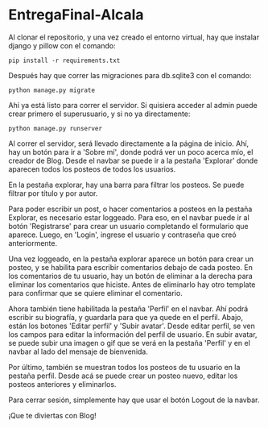 # EntregaFinal-Alcala

Al clonar el repositorio, y una vez creado el entorno virtual, hay que instalar django y pillow con el comando:

    pip install -r requirements.txt

Después hay que correr las migraciones para db.sqlite3 con el comando:

    python manage.py migrate

Ahí ya está listo para correr el servidor. Si quisiera acceder al admin puede crear primero el superusuario, y si no ya directamente:

    python manage.py runserver

Al correr el servidor, será llevado directamente a la página de inicio. Ahí, hay un botón para ir a 'Sobre mí', donde podrá ver un poco acerca mío, el creador de Blog. Desde el navbar se puede ir a la pestaña 'Explorar' donde aparecen todos los posteos de todos los usuarios.

En la pestaña explorar, hay una barra para filtrar los posteos. Se puede filtrar por título y por autor.

Para poder escribir un post, o hacer comentarios a posteos en la pestaña Explorar, es necesario estar loggeado. Para eso, en el navbar puede ir al botón 'Registrarse' para crear un usuario completando el formulario que aparece. Luego, en 'Login', ingrese el usuario y contraseña que creó anteriormente.

Una vez loggeado, en la pestaña explorar aparece un botón para crear un posteo, y se habilita para escribir comentarios debajo de cada posteo. En los comentarios de tu usuario, hay un botón de eliminar a la derecha para eliminar los comentarios que hiciste. Antes de eliminarlo hay otro template para confirmar que se quiere eliminar el comentario.

Ahora también tiene habilitada la pestaña 'Perfil' en el navbar. Ahí podrá escribir su biografía, y guardarla para que ya quede en el perfil. Abajo, están los botones 'Editar perfil' y 'Subir avatar'. Desde editar perfil, se ven los campos para editar la información del perfil de usuario. En subir avatar, se puede subir una imagen o gif que se verá en la pestaña 'Perfil' y en el navbar al lado del mensaje de bienvenida.

Por último, también se muestran todos los posteos de tu usuario en la pestaña perfil. Desde acá se puede crear un posteo nuevo, editar los posteos anteriores y eliminarlos.

Para cerrar sesión, simplemente hay que usar el botón Logout de la navbar.

¡Que te diviertas con Blog!
